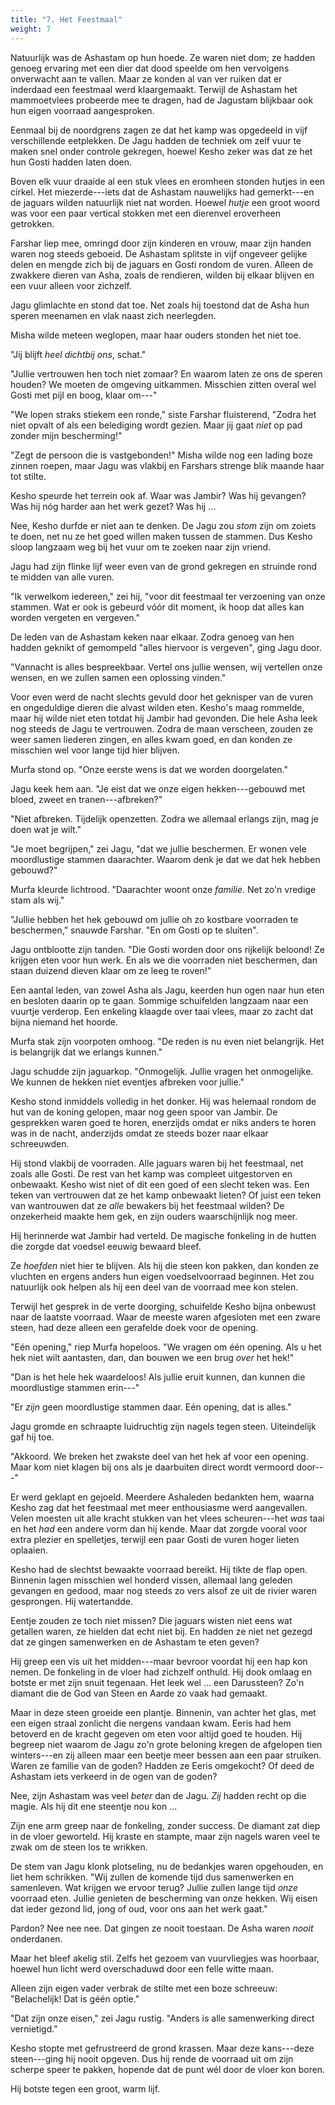 ```yaml
---
title: "7. Het Feestmaal"
weight: 7
---
```


Natuurlijk was de Ashastam op hun hoede. Ze waren niet dom; ze hadden genoeg ervaring met een dier dat dood speelde om hen vervolgens onverwacht aan te vallen. Maar ze konden al van ver ruiken dat er inderdaad een feestmaal werd klaargemaakt. Terwijl de Ashastam het mammoetvlees probeerde mee te dragen, had de Jagustam blijkbaar ook hun eigen voorraad aangesproken.

Eenmaal bij de noordgrens zagen ze dat het kamp was opgedeeld in vijf verschillende eetplekken. De Jagu hadden de techniek om zelf vuur te maken snel onder controle gekregen, hoewel Kesho zeker was dat ze het hun Gosti hadden laten doen. 

Boven elk vuur draaide al een stuk vlees en eromheen stonden hutjes in een cirkel. Het miezerde---iets dat de Ashastam nauwelijks had gemerkt---en de jaguars wilden natuurlijk niet nat worden. Hoewel _hutje_ een groot woord was voor een paar vertical stokken met een dierenvel eroverheen getrokken.

Farshar liep mee, omringd door zijn kinderen en vrouw, maar zijn handen waren nog steeds geboeid. De Ashastam splitste in vijf ongeveer gelijke delen en mengde zich bij de jaguars en Gosti rondom de vuren. Alleen de zwakkere dieren van Asha, zoals de rendieren, wilden bij elkaar blijven en een vuur alleen voor zichzelf. 

Jagu glimlachte en stond dat toe. Net zoals hij toestond dat de Asha hun speren meenamen en vlak naast zich neerlegden. 

Misha wilde meteen weglopen, maar haar ouders stonden het niet toe.

"Jij blijft _heel dichtbij ons_, schat."

"Jullie vertrouwen hen toch niet zomaar? En waarom laten ze ons de speren houden? We moeten de omgeving uitkammen. Misschien zitten overal wel Gosti met pijl en boog, klaar om---"

"We lopen straks stiekem een ronde," siste Farshar fluisterend, "Zodra het niet opvalt of als een belediging wordt gezien. Maar jij gaat _niet_ op pad zonder mijn bescherming!"

"Zegt de persoon die is vastgebonden!" Misha wilde nog een lading boze zinnen roepen, maar Jagu was vlakbij en Farshars strenge blik maande haar tot stilte. 

Kesho speurde het terrein ook af. Waar was Jambir? Was hij gevangen? Was hij nóg harder aan het werk gezet? Was hij ... 

Nee, Kesho durfde er niet aan te denken. De Jagu zou _stom_ zijn om zoiets te doen, net nu ze het goed willen maken tussen de stammen. Dus Kesho sloop langzaam weg bij het vuur om te zoeken naar zijn vriend.

Jagu had zijn flinke lijf weer even van de grond gekregen en struinde rond te midden van alle vuren.

"Ik verwelkom iedereen," zei hij, "voor dit feestmaal ter verzoening van onze stammen. Wat er ook is gebeurd vóór dit moment, ik hoop dat alles kan worden vergeten en vergeven."

De leden van de Ashastam keken naar elkaar. Zodra genoeg van hen hadden geknikt of gemompeld "alles hiervoor is vergeven", ging Jagu door. 

"Vannacht is alles bespreekbaar. Vertel ons jullie wensen, wij vertellen onze wensen, en we zullen samen een oplossing vinden."

Voor even werd de nacht slechts gevuld door het geknisper van de vuren en ongeduldige dieren die alvast wilden eten. Kesho's maag rommelde, maar hij wilde niet eten totdat hij Jambir had gevonden. Die hele Asha leek nog steeds de Jagu te vertrouwen. Zodra de maan verscheen, zouden ze weer samen liederen zingen, en alles kwam goed, en dan konden ze misschien wel voor lange tijd hier blijven.

Murfa stond op. "Onze eerste wens is dat we worden doorgelaten."

Jagu keek hem aan. "Je eist dat we onze eigen hekken---gebouwd met bloed, zweet en tranen---afbreken?"

"Niet afbreken. Tijdelijk openzetten. Zodra we allemaal erlangs zijn, mag je doen wat je wilt."

"Je moet begrijpen," zei Jagu, "dat we jullie beschermen. Er wonen vele moordlustige stammen daarachter. Waarom denk je dat we dat hek hebben gebouwd?"

Murfa kleurde lichtrood. "Daarachter woont onze _familie_. Net zo'n vredige stam als wij."

"Jullie hebben het hek gebouwd om jullie oh zo kostbare voorraden te beschermen," snauwde Farshar. "En om Gosti op te sluiten".

Jagu ontblootte zijn tanden. "Die Gosti worden door ons rijkelijk beloond! Ze krijgen eten voor hun werk. En als we die voorraden niet beschermen, dan staan duizend dieven klaar om ze leeg te roven!"

Een aantal leden, van zowel Asha als Jagu, keerden hun ogen naar hun eten en besloten daarin op te gaan. Sommige schuifelden langzaam naar een vuurtje verderop. Een enkeling klaagde over taai vlees, maar zo zacht dat bijna niemand het hoorde.

Murfa stak zijn voorpoten omhoog. "De reden is nu even niet belangrijk. Het is belangrijk dat we erlangs kunnen."

Jagu schudde zijn jaguarkop. "Onmogelijk. Jullie vragen het onmogelijke. We kunnen de hekken niet eventjes afbreken voor jullie."

Kesho stond inmiddels volledig in het donker. Hij was helemaal rondom de hut van de koning gelopen, maar nog geen spoor van Jambir. De gesprekken waren goed te horen, enerzijds omdat er niks anders te horen was in de nacht, anderzijds omdat ze steeds bozer naar elkaar schreeuwden.

Hij stond vlakbij de voorraden. Alle jaguars waren bij het feestmaal, net zoals alle Gosti. De rest van het kamp was compleet uitgestorven en onbewaakt. Kesho wist niet of dit een goed of een slecht teken was. Een teken van vertrouwen dat ze het kamp onbewaakt lieten? Of juist een teken van wantrouwen dat ze _alle_ bewakers bij het feestmaal wilden? De onzekerheid maakte hem gek, en zijn ouders waarschijnlijk nog meer.

Hij herinnerde wat Jambir had verteld. De magische fonkeling in de hutten die zorgde dat voedsel eeuwig bewaard bleef.

Ze _hoefden_ niet hier te blijven. Als hij die steen kon pakken, dan konden ze vluchten en ergens anders hun eigen voedselvoorraad beginnen. Het zou natuurlijk ook helpen als hij een deel van de voorraad mee kon stelen. 

Terwijl het gesprek in de verte doorging, schuifelde Kesho bijna onbewust naar de laatste voorraad. Waar de meeste waren afgesloten met een zware steen, had deze alleen een gerafelde doek voor de opening.

"Eén opening," riep Murfa hopeloos. "We vragen om één opening. Als u het hek niet wilt aantasten, dan, dan bouwen we een brug _over_ het hek!"

"Dan is het hele hek waardeloos! Als jullie eruit kunnen, dan kunnen die moordlustige stammen erin---"

"Er _zijn_ geen moordlustige stammen daar. Eén opening, dat is alles."

Jagu gromde en schraapte luidruchtig zijn nagels tegen steen. Uiteindelijk gaf hij toe.

"Akkoord. We breken het zwakste deel van het hek af voor een opening. Maar kom niet klagen bij ons als je daarbuiten direct wordt vermoord door---"

Er werd geklapt en gejoeld. Meerdere Ashaleden bedankten hem, waarna Kesho zag dat het feestmaal met meer enthousiasme werd aangevallen. Velen moesten uit alle kracht stukken van het vlees scheuren---het _was_ taai en het _had_ een andere vorm dan hij kende. Maar dat zorgde vooral voor extra plezier en spelletjes, terwijl een paar Gosti de vuren hoger lieten oplaaien.

Kesho had de slechtst bewaakte voorraad bereikt. Hij tikte de flap open. Binnenin lagen misschien wel honderd vissen, allemaal lang geleden gevangen en gedood, maar nog steeds zo vers alsof ze uit de rivier waren gesprongen. Hij watertandde. 

Eentje zouden ze toch niet missen? Die jaguars wisten niet eens wat getallen waren, ze hielden dat echt niet bij. En hadden ze niet net gezegd dat ze gingen samenwerken en de Ashastam te eten geven?

Hij greep een vis uit het midden---maar bevroor voordat hij een hap kon nemen. De fonkeling in de vloer had zichzelf onthuld. Hij dook omlaag en botste er met zijn snuit tegenaan. Het leek wel ... een Darussteen? Zo'n diamant die de God van Steen en Aarde zo vaak had gemaakt. 

Maar in deze steen groeide een plantje. Binnenin, van achter het glas, met een eigen straal zonlicht die nergens vandaan kwam. Eeris had hem betoverd en de kracht gegeven om eten voor altijd goed te houden. Hij begreep niet waarom de Jagu zo'n grote beloning kregen de afgelopen tien winters---en zij alleen maar een beetje meer bessen aan een paar struiken. Waren ze familie van de goden? Hadden ze Eeris omgekocht? Of deed de Ashastam iets verkeerd in de ogen van de goden?

Nee, zijn Ashastam was veel _beter_ dan de Jagu. _Zij_ hadden recht op die magie. Als hij dit ene steentje nou kon ...

Zijn ene arm greep naar de fonkeling, zonder success. De diamant zat diep in de vloer geworteld. Hij kraste en stampte, maar zijn nagels waren veel te zwak om de steen los te wrikken.

De stem van Jagu klonk plotseling, nu de bedankjes waren opgehouden, en liet hem schrikken. "Wij zullen de komende tijd dus samenwerken en samenleven. Wat krijgen we ervoor terug? Jullie zullen lange tijd _onze_ voorraad eten. Jullie genieten de bescherming van onze hekken. Wij eisen dat ieder gezond lid, jong of oud, voor ons aan het werk gaat."

Pardon? Nee nee nee. Dat gingen ze nooit toestaan. De Asha waren _nooit_ onderdanen.

Maar het bleef akelig stil. Zelfs het gezoem van vuurvliegjes was hoorbaar, hoewel hun licht werd overschaduwd door een felle witte maan.

Alleen zijn eigen vader verbrak de stilte met een boze schreeuw: "Belachelijk! Dat is géén optie."

"Dat zijn onze eisen," zei Jagu rustig. "Anders is alle samenwerking direct vernietigd."

Kesho stopte met gefrustreerd de grond krassen. Maar deze kans---deze steen---ging hij nooit opgeven. Dus hij rende de voorraad uit om zijn scherpe speer te pakken, hopende dat de punt wél door de vloer kon boren.

Hij botste tegen een groot, warm lijf.
